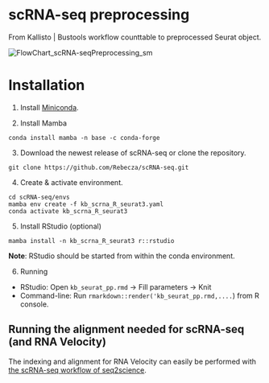 # scRNA-seq preprocessing

From Kallisto | Bustools workflow counttable to preprocessed Seurat object.

![FlowChart_scRNA-seqPreprocessing_sm](https://user-images.githubusercontent.com/56538023/114436621-d804fc00-9bc5-11eb-8dcf-45433f548aa5.png)

# Installation

1. Install [Miniconda](https://docs.conda.io/en/latest/miniconda.html).

2. Install Mamba 
```
conda install mamba -n base -c conda-forge
```

3. Download the newest release of scRNA-seq or clone the repository.
```
git clone https://github.com/Rebecza/scRNA-seq.git
```

4. Create & activate environment. 
```
cd scRNA-seq/envs
mamba env create -f kb_scrna_R_seurat3.yaml
conda activate kb_scrna_R_seurat3
```

5. Install RStudio (optional)
```
mamba install -n kb_scrna_R_seurat3 r::rstudio
```
**Note**: RStudio should be started from within the conda environment. 

6. Running
- RStudio: Open `kb_seurat_pp.rmd` -> Fill parameters -> Knit<br/>
- Command-line: Run `rmarkdown::render('kb_seurat_pp.rmd,....`) from R console. 
 







## Running the alignment needed for scRNA-seq (and RNA Velocity)

The indexing and alignment for RNA Velocity can easily be performed with [the scRNA-seq workflow of seq2science](https://vanheeringen-lab.github.io/seq2science/content/workflows/scrna_seq.html).
